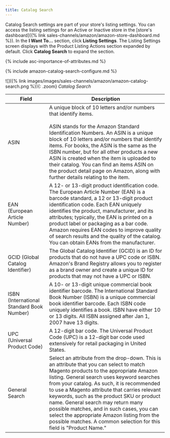 ```yaml
---
title: Catalog Search 
---
```



Catalog Search settings are part of your store's listing settings. You can access the listing settings for an Active or Inactive store in the [store's dashboard]({% link sales-channels/amazon/amazon-store-dashboard.md %}). In the **I Want To...** section, click **Listing Settings**. The Listing Settings screen displays with the Product Listing Actions section expanded by default. Click **Catalog Search** to expand the section.

{% include asc-importance-of-attributes.md %}

{% include amazon-catalog-search-configure.md %}

 ![]({% link images/images/sales-channels/amazon/amazon-catalog-search.png %}){: .zoom}
 _Catalog Search_

|Field|Description|
|--- |--- |
|ASIN|A unique block of 10 letters and/or numbers that identify items.<br/><br/>ASIN stands for the Amazon Standard Identification Numbers. An ASIN is a unique block of 10 letters and/or numbers that identify items. For books, the ASIN is the same as the ISBN number, but for all other products a new ASIN is created when the item is uploaded to their catalog. You can find an items ASIN on the product detail page on Amazon, along with further details relating to the item. |
|EAN (European Article Number)|A 12- or 13-digit product identification code. The European Article Number (EAN) is a barcode standard, a 12 or 13-digit product identification code. Each EAN uniquely identifies the product, manufacturer, and its attributes; typically, the EAN is printed on a product label or packaging as a bar code. Amazon requires EAN codes to improve quality of search results and the quality of the catalog. You can obtain EANs from the manufacturer. |
|GCID (Global Catalog Identifier)|The Global Catalog Identifier (GCID) is an ID for products that do not have a UPC code or ISBN. Amazon's Brand Registry allows you to register as a brand owner and create a unique ID for products that may not have a UPC or ISBN. |
|ISBN (International Standard Book Number)|A 10- or 13-digit unique commercial book identifier barcode. The International Standard Book Number (ISBN) is a unique commercial book identifier barcode. Each ISBN code uniquely identifies a book. ISBN have either 10 or 13 digits. All ISBN assigned after Jan 1, 2007 have 13 digits. |
|UPC (Universal Product Code)|A 12-digit bar code. The Universal Product Code (UPC) is a 12-digit bar code used extensively for retail packaging in United States. |
|General Search|Select an attribute from the drop-down. This is an attribute that you can select to match Magento products to the appropriate Amazon listing. General search uses keyword searches from your catalog. As such, it is recommended to use a Magento attribute that carries relevant keywords, such as the product SKU or product name. General search may return many possible matches, and in such cases, you can select the appropriate Amazon listing from the possible matches. A common selection for this field is "Product Name." |
